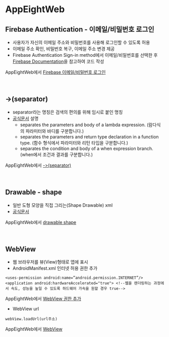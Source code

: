# AppEightWeb
## Firebase Authentication - 이메일/비밀번호 로그인
- 사용자가 자신의 이메일 주소와 비밀번호를 사용해 로그인할 수 있도록 허용
- 이메일 주소 확인, 비밀번호 복구, 이메일 주소 변경 제공
- Firebase Authentication Sign-in method에서 이메일/비밀번호를 선택한 후 [Firebase Documentation](https://firebase.google.com/docs/auth/android/password-auth?hl=ko)을 참고하여 코드 작성

AppEightWeb에서 [Firebase 이메일/비밀번호 로그인](https://github.com/okrecords/AppEightWeb/blob/master/app/src/main/java/com/okre/appeightweb/JoinActivity.kt)
<br/><br/><br/>

## ->(separator)
- separator라는 명칭은 검색의 편의를 위해 임시로 붙인 명칭  
- [공식문서](https://kotlinlang.org/docs/keyword-reference.html#operators-and-special-symbols) 설명
  - separates the parameters and body of a lambda expression. (람다식의 파라미터와 바디를 구분합니다.)
  - separates the parameters and return type declaration in a function type. (함수 형식에서 파라미터와 리턴 타입을 구분합니다.)
  - separates the condition and body of a when expression branch. (when에서 조건과 결과를 구분합니다.)

AppEightWeb에서 [->(separator)](https://github.com/okrecords/AppEightWeb/blob/f85a888ae16c84b050f845467bc4145a7fda41ba/app/src/main/java/com/okre/appeightweb/RVAdapter.kt#L27)
<br/><br/><br/>

## Drawable - shape
- 일반 도형 모양을 직접 그리는(Shape Drawable) xml
- [공식문서](https://developer.android.com/guide/topics/resources/drawable-resource?hl=ko#Shape)

AppEightWeb에서 [drawable shape](https://github.com/okrecords/AppEightWeb/blob/master/app/src/main/res/drawable-v24/radius.xml)
<br/><br/><br/>

## WebView
- 웹 브라우저를 뷰(View)형태로 앱에 표시
- AndroidManifest.xml 인터넷 허용 권한 추가
```
<uses-permission android:name=”android.permission.INTERNET”/>
<application android:hardwareAccelerated="true"> <!--웹을 렌더링하는 과정에서 속도, 성능을 높일 수 있도록 하드웨어 가속을 원할 경우 true-->
```
AppEightWeb에서 [WebView 권한 추가](https://github.com/okrecords/AppEightWeb/blob/master/app/src/main/AndroidManifest.xml)

- WebView url
```
webView.loadUrl(url주소)
```
AppEightWeb에서 [WebView](https://github.com/okrecords/AppEightWeb/blob/f85a888ae16c84b050f845467bc4145a7fda41ba/app/src/main/java/com/okre/appeightweb/ViewActivity.kt#L27)
